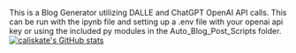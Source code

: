 This is a Blog Generator utilizing DALLE and ChatGPT OpenAI API calls.</n>
This can be run with the ipynb file and setting up a .env file with your openai api key or using the included py modules in the Auto_Blog_Post_Scripts folder.</n>
[![caliskate's GitHub stats](https://github-readme-stats.vercel.app/api?username=caliskate)](https://github.com/anuraghazra/github-readme-stats)
